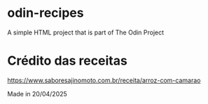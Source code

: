 # odin-recipes
A simple HTML project that is part of The Odin Project


# Crédito das receitas
https://www.saboresajinomoto.com.br/receita/arroz-com-camarao

Made in 20/04/2025